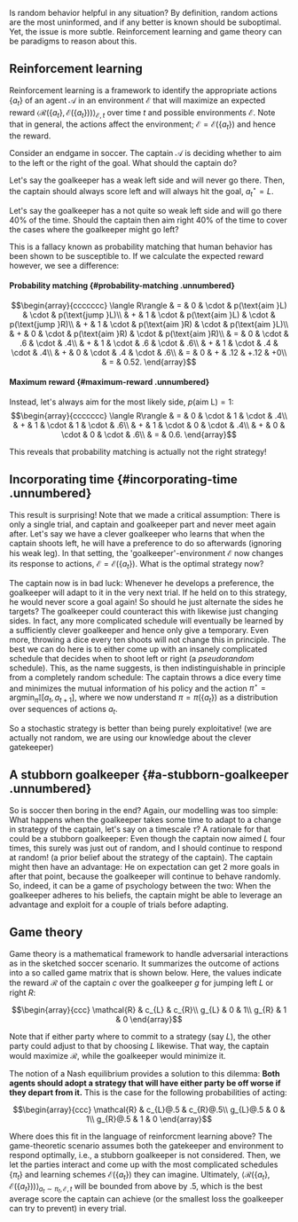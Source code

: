 Is random behavior helpful in any situation? By definition, random actions are the most uninformed, and if any better is known should be suboptimal. Yet, the issue is more subtle. Reinforcement learning and game theory can be paradigms to reason about this.

## Reinforcement learning

Reinforcement learning is a framework to identify the appropriate actions $\left\{ a_{t}\right\}$ of an agent $\mathcal{A}$ in an environment $\mathcal{E}$ that will maximize an expected reward $\langle\mathcal{R}\left(\left\{ a_{t}\right\} ,\mathcal{E}\left(\left\{ a_{t}\right\} \right)\right)\rangle_{\mathcal{E},t}$ over time $t$ and possible environments $\mathcal{E}$. Note that in general, the actions affect the environment; $\mathcal{E}=\mathcal{E}\left(\left\{ a_{t}\right\} \right)$ and hence the reward.

Consider an endgame in soccer. The captain $\mathcal{A}$ is deciding whether to aim to the left or the right of the goal. What should the captain do?

Let's say the goalkeeper has a weak left side and will never go there. Then, the captain should always score left and will always hit the goal, $a_{t}^{\star}=L$.

Let's say the goalkeeper has a not quite so weak left side and will go there 40% of the time. Should the captain then aim right 40% of the time to cover the cases where the goalkeeper might go left?

This is a fallacy known as probability matching that human behavior has been shown to be susceptible to. If we calculate the expected reward however, we see a difference:

#### Probability matching {#probability-matching .unnumbered}

$$\begin{array}{ccccccc}
\langle R\rangle & = & 0 & \cdot & p(\text{aim }L) & \cdot & p(\text{jump }L)\\
 & + & 1 & \cdot & p(\text{aim }L) & \cdot & p(\text{jump }R)\\
 & + & 1 & \cdot & p(\text{aim }R) & \cdot & p(\text{aim }L)\\
 & + & 0 & \cdot & p(\text{aim }R) & \cdot & p(\text{aim }R)\\
 & = & 0 & \cdot & .6 & \cdot & .4\\
 & + & 1 & \cdot & .6 & \cdot & .6\\
 & + & 1 & \cdot & .4 & \cdot & .4\\
 & + & 0 & \cdot & .4 & \cdot & .6\\
 & = & 0 & + & .12 & +.12 & +0\\
 & = & 0.52.
\end{array}$$

#### Maximum reward {#maximum-reward .unnumbered}

Instead, let's always aim for the most likely side, $p(\text{aim }\text{L})=1$:\
$$\begin{array}{ccccccc}
\langle R\rangle & = & 0 & \cdot & 1 & \cdot & .4\\
 & + & 1 & \cdot & 1 & \cdot & .6\\
 & + & 1 & \cdot & 0 & \cdot & .4\\
 & + & 0 & \cdot & 0 & \cdot & .6\\
 & = & 0.6.
\end{array}$$

This reveals that probability matching is actually not the right strategy!

## Incorporating time {#incorporating-time .unnumbered}

This result is surprising! Note that we made a critical assumption: There is only a single trial, and captain and goalkeeper part and never meet again after. Let's say we have a clever goalkeeper who learns that when the captain shoots left, he will have a preference to do so afterwards (ignoring his weak leg). In that setting, the 'goalkeeper'-environment $\mathcal{E}$ now changes its response to actions, $\mathcal{E}=\mathcal{E}\left(\left\{ a_{t}\right\} \right)$. What is the optimal strategy now?

The captain now is in bad luck: Whenever he develops a preference, the goalkeeper will adapt to it in the very next trial. If he held on to this strategy, he would never score a goal again! So should he just alternate the sides he targets? The goalkeeper could counteract this with likewise just changing sides. In fact, any more complicated schedule will eventually be learned by a sufficiently clever goalkeeper and hence only give a temporary. Even more, throwing a dice every ten shoots will not change this in principle. The best we can do here is to either come up with an insanely complicated schedule that decides when to shoot left or right (a *pseudorandom* schedule). This, as the name suggests, is then indistinguishable in principle from a completely random schedule: The captain throws a dice every time and minimizes the mutual information of his policy and the action $\pi^{\star}=\text{argmin}_{\pi}\mathbb{I}\left[a_{t},a_{t+1}\right],$ where we now understand $\pi=\pi\left(\left\{ a_{t}\right\} \right)$ as a distribution over sequences of actions $a_{t}$.

So a stochastic strategy is better than being purely exploitative! (we are actually not random, we are using our knowledge about the clever gatekeeper)

## A stubborn goalkeeper {#a-stubborn-goalkeeper .unnumbered}

So is soccer then boring in the end? Again, our modelling was too simple: What happens when the goalkeeper takes some time to adapt to a change in strategy of the captain, let's say on a timescale $\tau$? A rationale for that could be a stubborn goalkeeper: Even though the captain now aimed $L$ four times, this surely was just out of random, and I should continue to respond at random! (a prior belief about the strategy of the captain). The captain might then have an advantage: He on expectation can get 2 more goals in after that point, because the goalkeeper will continue to behave randomly. So, indeed, it can be a game of psychology between the two: When the goalkeeper adheres to his beliefs, the captain might be able to leverage an advantage and exploit for a couple of trials before adapting.

## Game theory

Game theory is a mathematical framework to handle adversarial interactions as in the sketched soccer scenario. It summarizes the outcome of actions into a so called game matrix that is shown below. Here, the values indicate the reward $\mathcal{R}$ of the captain $c$ over the goalkeeper $g$ for jumping left $L$ or right $R$:

$$\begin{array}{ccc}
\mathcal{R} & c_{L} & c_{R}\\
g_{L} & 0 & 1\\
g_{R} & 1 & 0
\end{array}$$

Note that if either party where to commit to a strategy (say $L$), the other party could adjust to that by choosing $L$ likewise. That way, the captain would maximize $\mathcal{R}$, while the goalkeeper would minimize it.

The notion of a Nash equilibrium provides a solution to this dilemma: **Both agents should adopt a strategy that will have either party be off worse if they depart from it.** This is the case for the following probabilities of acting:

$$\begin{array}{ccc}
\mathcal{R} & c_{L}@.5 & c_{R}@.5\\
g_{L}@.5 & 0 & 1\\
g_{R}@.5 & 1 & 0
\end{array}$$

Where does this fit in the language of reinforcment learning above? The game-theoretic scenario assumes both the gatekeeper and environment to respond optimally, i.e., a stubborn goalkeeper is not considered. Then, we let the parties interact and come up with the most complicated schedules $\left\{ \pi_{t}\right\}$ and learning schemes $\mathcal{E}\left(\left\{ a_{t}\right\} \right)$ they can imagine. Ultimately, $\langle\mathcal{R}\left(\left\{ a_{t}\right\} ,\,\mathcal{E}\left(\left\{ a_{t}\right\} \right)\right)\rangle_{a_{t}\sim\pi_{t},\mathcal{E},t}$ will be bounded from above by $.5$, which is the best average score the captain can achieve (or the smallest loss the goalkeeper can try to prevent) in every trial.
